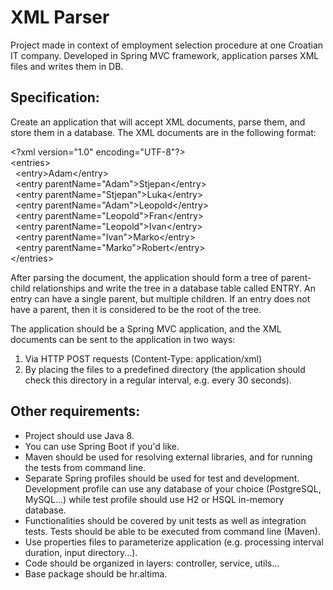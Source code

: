 # XML Parser
Project made in context of employment selection procedure at one Croatian IT company. Developed in Spring MVC framework, application parses XML files and writes them in DB. 

## Specification: 

Create an application that will accept XML documents, parse them, and store them in a database.
The XML documents are in the following format: 

&lt;?xml version="1.0" encoding="UTF-8"?&gt;</br>
&lt;entries&gt;</br>
  &nbsp;&nbsp;&lt;entry>Adam&lt;/entry></br>
  &nbsp;&nbsp;&lt;entry parentName="Adam"&gt;Stjepan&lt;/entry&gt;</br>
  &nbsp;&nbsp;&lt;entry parentName="Stjepan"&gt;Luka&lt;/entry&gt;</br>
  &nbsp;&nbsp;&lt;entry parentName="Adam"&gt;Leopold&lt;/entry&gt;</br>
  &nbsp;&nbsp;&lt;entry parentName="Leopold"&gt;Fran&lt;/entry&gt;</br>
  &nbsp;&nbsp;&lt;entry parentName="Leopold"&gt;Ivan&lt;/entry&gt;</br>
  &nbsp;&nbsp;&lt;entry parentName="Ivan"&gt;Marko&lt;/entry&gt;</br>
  &nbsp;&nbsp;&lt;entry parentName="Marko"&gt;Robert&lt;/entry&gt;</br>
&lt;/entries&gt;</br>

After parsing the document, the application should form a tree of parent-child relationships and write the tree in a database table called ENTRY. An entry can have a single parent, but multiple children. If an entry does not have a parent, then it is considered to be the root of the tree.

The application should be a Spring MVC application, and the XML documents can be sent to the application in two ways:
1. Via HTTP POST requests (Content-Type: application/xml)
2. By placing the files to a predefined directory (the application should check this directory in a regular interval, e.g. every 30 seconds).

## Other requirements:

- Project should use Java 8.
- You can use Spring Boot if you'd like.
- Maven should be used for resolving external libraries, and for running the tests from command line.
- Separate Spring profiles should be used for test and development. Development profile can use any database of your choice (PostgreSQL, MySQL...) while test profile should use H2 or HSQL in-memory database.
- Functionalities should be covered by unit tests as well as integration tests. Tests should be able to be executed from command line (Maven).
- Use properties files to parameterize application (e.g. processing interval duration, input directory...).
- Code should be organized in layers: controller, service, utils...
- Base package should be hr.altima.
